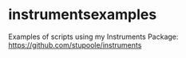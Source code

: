 # instrumentsexamples
Examples of scripts using my Instruments Package: https://github.com/stupoole/instruments
